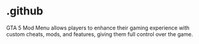 # .github
GTA 5 Mod Menu allows players to enhance their gaming experience with custom cheats, mods, and features, giving them full control over the game.

